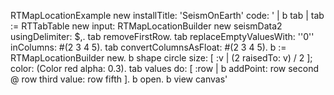 RTMapLocationExample new installTitle: 'SeismOnEarth' 
		code:
		'
| b tab |
tab := RTTabTable new input:  RTMapLocationBuilder new seismData2 usingDelimiter: $,.
tab removeFirstRow.
tab replaceEmptyValuesWith: ''0'' inColumns: #(2 3 4 5).
tab convertColumnsAsFloat: #(2 3 4 5).
b := RTMapLocationBuilder new.
b shape circle
size: [ :v | (2 raisedTo: v) / 2 ];
color: (Color red alpha: 0.3).
tab values do: [ :row | b addPoint: row second @ row third value: row fifth ].
b open.
b view canvas'
	